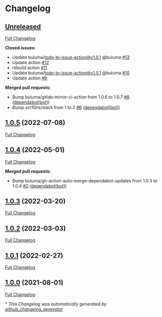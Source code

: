 # Changelog

## [Unreleased](https://github.com/buluma/ansible-role-vault/tree/HEAD)

[Full Changelog](https://github.com/buluma/ansible-role-vault/compare/1.0.5...HEAD)

**Closed issues:**

- Update buluma/todo-to-issue-action@v1.0.1 @buluma [\#13](https://github.com/buluma/ansible-role-vault/issues/13)
- Update action [\#12](https://github.com/buluma/ansible-role-vault/issues/12)
- rebuild action [\#11](https://github.com/buluma/ansible-role-vault/issues/11)
- Update buluma/todo-to-issue-action@v1.0.1 @buluma [\#10](https://github.com/buluma/ansible-role-vault/issues/10)
- Update action [\#9](https://github.com/buluma/ansible-role-vault/issues/9)

**Merged pull requests:**

- Bump buluma/gitlab-mirror-ci-action from 1.0.6 to 1.0.7 [\#8](https://github.com/buluma/ansible-role-vault/pull/8) ([dependabot[bot]](https://github.com/apps/dependabot))
- Bump act10ns/slack from 1 to 2 [\#6](https://github.com/buluma/ansible-role-vault/pull/6) ([dependabot[bot]](https://github.com/apps/dependabot))

## [1.0.5](https://github.com/buluma/ansible-role-vault/tree/1.0.5) (2022-07-08)

[Full Changelog](https://github.com/buluma/ansible-role-vault/compare/1.0.4...1.0.5)

## [1.0.4](https://github.com/buluma/ansible-role-vault/tree/1.0.4) (2022-05-01)

[Full Changelog](https://github.com/buluma/ansible-role-vault/compare/1.0.3...1.0.4)

**Merged pull requests:**

- Bump buluma/gh-action-auto-merge-dependabot-updates from 1.0.3 to 1.0.4 [\#2](https://github.com/buluma/ansible-role-vault/pull/2) ([dependabot[bot]](https://github.com/apps/dependabot))

## [1.0.3](https://github.com/buluma/ansible-role-vault/tree/1.0.3) (2022-03-20)

[Full Changelog](https://github.com/buluma/ansible-role-vault/compare/1.0.2...1.0.3)

## [1.0.2](https://github.com/buluma/ansible-role-vault/tree/1.0.2) (2022-03-03)

[Full Changelog](https://github.com/buluma/ansible-role-vault/compare/1.0.1...1.0.2)

## [1.0.1](https://github.com/buluma/ansible-role-vault/tree/1.0.1) (2022-02-27)

[Full Changelog](https://github.com/buluma/ansible-role-vault/compare/1.0.0...1.0.1)

## [1.0.0](https://github.com/buluma/ansible-role-vault/tree/1.0.0) (2021-08-01)

[Full Changelog](https://github.com/buluma/ansible-role-vault/compare/0bc7bbf693b39a18f8c00beb7af3363ca1b7e521...1.0.0)



\* *This Changelog was automatically generated by [github_changelog_generator](https://github.com/github-changelog-generator/github-changelog-generator)*
